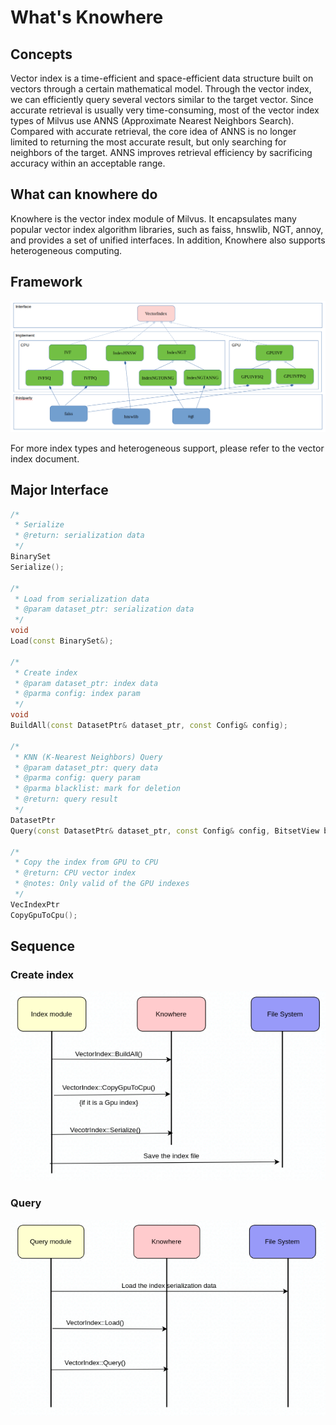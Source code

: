 # What's Knowhere

## Concepts
Vector index is a time-efficient and space-efficient data structure built on vectors through a certain mathematical model. Through the vector index, we can efficiently query several vectors similar to the target vector.
Since accurate retrieval is usually very time-consuming, most of the vector index types of Milvus use ANNS (Approximate Nearest Neighbors Search). Compared with accurate retrieval, the core idea of ANNS is no longer limited to returning the most accurate result, but only searching for neighbors of the target. ANNS improves retrieval efficiency by sacrificing accuracy within an acceptable range.

## What can knowhere do
Knowhere is the vector index module of Milvus. It encapsulates many popular vector index algorithm libraries, such as faiss, hnswlib, NGT, annoy, and provides a set of unified interfaces. In addition, Knowhere also supports heterogeneous computing.

## Framework
![Knowhere framework](graphs/knowhere_framework.png)

For more index types and heterogeneous support, please refer to the vector index document.

## Major Interface
``` C++
/*
 * Serialize
 * @return: serialization data
 */
BinarySet
Serialize();

/*
 * Load from serialization data
 * @param dataset_ptr: serialization data
 */
void
Load(const BinarySet&);

/*
 * Create index
 * @param dataset_ptr: index data
 * @parma config: index param
 */
void
BuildAll(const DatasetPtr& dataset_ptr, const Config& config);

/*
 * KNN (K-Nearest Neighbors) Query
 * @param dataset_ptr: query data
 * @parma config: query param
 * @parma blacklist: mark for deletion
 * @return: query result
 */
DatasetPtr
Query(const DatasetPtr& dataset_ptr, const Config& config, BitsetView blacklist);

/*
 * Copy the index from GPU to CPU
 * @return: CPU vector index
 * @notes: Only valid of the GPU indexes
 */
VecIndexPtr
CopyGpuToCpu();

```

## Sequence
### Create index
![create index sequence](graphs/create_index.png)

### Query
![knn query sequence](graphs/knn_query.png)
